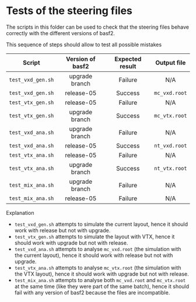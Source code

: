 # Tests of the steering files
The scripts in this folder can be used to check that the steering files behave
correctly with the different versions of basf2.

This sequence of steps should allow to test all possible mistakes

|Script           |Version of basf2|Expected result|Output file  |
|:---------------:|:--------------:|:-------------:|:-----------:|
|`test_vxd_gen.sh`|upgrade branch  |Failure        |N/A          |
|`test_vxd_gen.sh`|release-05      |Success        |`mc_vxd.root`|
|`test_vtx_gen.sh`|release-05      |Failure        |N/A          |
|`test_vtx_gen.sh`|upgrade branch  |Success        |`mc_vtx.root`|
|`test_vxd_ana.sh`|upgrade branch  |Failure        |N/A          |
|`test_vxd_ana.sh`|release-05      |Success        |`nt_vxd.root`|
|`test_vtx_ana.sh`|release-05      |Failure        |N/A          |
|`test_vtx_ana.sh`|upgrade branch  |Success        |`nt_vtx.root`|
|`test_mix_ana.sh`|upgrade branch  |Failure        |N/A          |
|`test_mix_ana.sh`|release-05      |Failure        |N/A          |

Explanation
 - `test_vxd_gen.sh` attempts to simulate the current layout, hence it should
   work with release but not with upgrade.
 - `test_vtx_gen.sh` attempts to simulate the layout with VTX, hence it should
   work with upgrade but not with release.
 - `test_vxd_ana.sh` attempts to analyse `mc_vxd.root` (the simulation with
   the current layout), hence it should work with release but not with upgrade.
 - `test_vtx_ana.sh` attempts to analyse `mc_vtx.root` (the simulation with
   the VTX layout), hence it should work with upgrade but not with release.
 - `test_mix_ana.sh` attempts to analyse both `mc_vxd.root` and `mc_vtx.root`
   at the same time (like they were part of the same batch), hence it should
   fail with any version of basf2 because the files are incompatible.
